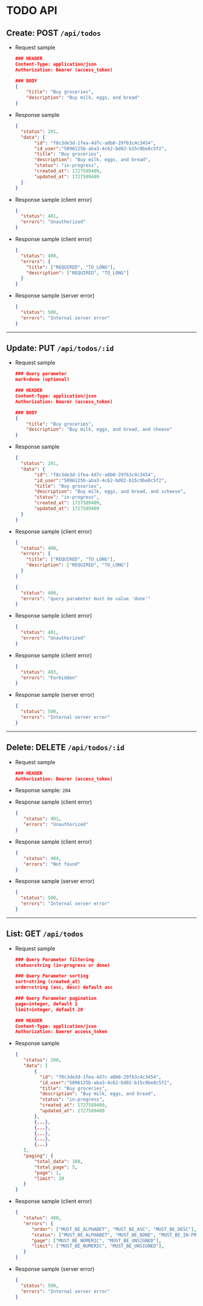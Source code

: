 # TODO API

## Create: POST ``/api/todos``
-  Request sample
    ```json
   ### HEADER
   Content-Type: application/json
   Authorization: Bearer (access_token)
   
   ### BODY
    {
        "title": "Buy groceries",
        "description": "Buy milk, eggs, and bread"
    }
    ```
-  Response sample
    ```json
    {
      "status": 201,
      "data": {
           "id": "f8c3de3d-1fea-4d7c-a8b0-29f63c4c3454",
           "id_user":"5096125b-aba3-4c62-bd02-b15c9be8c5f2", 
           "title": "Buy groceries",
           "description": "Buy milk, eggs, and bread",
           "status": "in-progress",
           "created_at": 1727589409,
           "updated_at": 1727589409
      }  
    }
   ```
   
-  Response sample (client error)
    ```json
    {
      "status": 401,
      "errors": "Unauthorized"
    }
    ```

-  Response sample (client error)
    ```json
    {
      "status": 400,
      "errors": {
        "title": ["REQUIRED", "TO_LONG"],
        "description": ["REQUIRED", "TO_LONG"]
      }
    }
    ```

-  Response sample (server error)
    ```json
    {
      "status": 500,
      "errors": "Internal server error"
    }
    ```

---
## Update: PUT ``/api/todos/:id``
-  Request sample
    ```json
   ### Query parameter
   mark=done (optional)
   
   ### HEADER
   Content-Type: application/json
   Authorization: Bearer (access_token)
   
   ### BODY
    {
        "title": "Buy groceries",
        "description": "Buy milk, eggs, and bread, and cheese"
    }
    ```
-  Response sample
    ```json
    {
      "status": 201,
      "data": {
           "id": "f8c3de3d-1fea-4d7c-a8b0-29f63c4c3454",
           "id_user":"5096125b-aba3-4c62-bd02-b15c9be8c5f2", 
           "title": "Buy groceries",
           "description": "Buy milk, eggs, and bread, and scheese",
           "status": "in-progress",
           "created_at": 1727589409,
           "updated_at": 1727589409
      }  
    }
   ```

-  Response sample (client error)
    ```json
    {
      "status": 400,
      "errors": {
        "title": ["REQUIRED", "TO_LONG"],
        "description": ["REQUIRED", "TO_LONG"]
      }
    }
   
    {
      "status": 400,
      "errors": "query parameter must be value 'done'"
    }
    ```

-  Response sample (client error)
    ```json
    {
      "status": 401,
      "errors": "Unauthorized"
    }
    ```

-  Response sample (client error)
    ```json
    {
      "status": 403,
      "errors": "Forbidden"
    }
    ```

-  Response sample (server error)
    ```json
    {
      "status": 500,
      "errors": "Internal server error"
    }
    ```


---
## Delete: DELETE ``/api/todos/:id``
-  Request sample
   ```json
   ### HEADER
   Authorization: Bearer (access_token)
   ```

-  Response sample: ``204``

-  Response sample (client error)
   ```json
   {
      "status": 401,
      "errors": "Unauthorized"
   }
   ```

-  Response sample (client error)
   ```json
   {
      "status": 404,
      "errors": "Not found"
   }
   ```

-  Response sample (server error)
    ```json
    {
      "status": 500,
      "errors": "Internal server error"
    }
    ```

---
## List: GET ``/api/todos``
- Request sample  
   ```json
  ### Query Parameter filtering
  status=string (in-progress or done)
  
  ### Query Parameter sorting
  sort=string (created_at)
  order=string (asc, desc) default asc
  
  ### Query Parameter pagination
  page=integer, default 1
  limit=integer, default 20
  
   ### HEADER
   Content-Type: application/json
   Authorization: Baerer access_token
   ```

-  Response sample
   ```json
   {
      "status": 200,
      "data": [
          {
            "id": "f8c3de3d-1fea-4d7c-a8b0-29f63c4c3454",
            "id_user":"5096125b-aba3-4c62-bd02-b15c9be8c5f2", 
            "title": "Buy groceries",
            "description": "Buy milk, eggs, and bread",
            "status": "in-progress",
            "created_at": 1727589409,
            "updated_at": 1727589409
          },
          {...},
          {...},
          {...},
          {...},
          {...}
      ],     
      "paging": {
          "total_data": 100,
          "total_page": 5,
          "page": 1,
          "limit": 20
      }
   }
   ```

-  Response sample (client error)
   ```json
   {
      "status": 400,
      "errors": {
         "order": ["MUST_BE_ALPHABET", "MUST_BE_ASC", "MUST_BE_DESC"], 
         "status": ["MUST_BE_ALPHABET", "MUST_BE_DONE", "MUST_BE_IN-PROGRESS"],
         "page": ["MUST_BE_NUMERIC", "MUST_BE_UNSIGNED"],
         "limit": ["MUST_BE_NUMERIC", "MUST_BE_UNSIGNED"],
      }
   }
   ```

-  Response sample (server error)
    ```json
    {
      "status": 500,
      "errors": "Internal server error"
    }
    ```